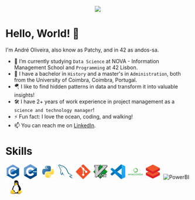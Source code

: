 <div id="header" align="center">
  <img src="https://media.giphy.com/media/FgJ6FbfJGwztK/giphy.gif" width="350"/>
</div>

# Hello, World! 👋 

I'm André Oliveira, also know as Patchy, and in 42 as andos-sa.

- 🌱 I’m currently studying `Data Science` at NOVA - Information Management School and `Programming` at 42 Lisbon.
- 🤝 I have a bachelor in `History` and a master's in `Administration`, both from the University of Coimbra, Coimbra, Portugal.  
- 🪂 I like to find hidden patterns in data and transform it into valuable insights!
- 🛠️ I have 2+ years of work experience in project management as a `science and technology manager`!
- ⚡ Fun fact: I love the ocean, coding, and walking!
- 📫 You can reach me on [LinkedIn](https://www.linkedin.com/in/andrepsoliveira/).

# Skills

<div>
  <img src="https://raw.githubusercontent.com/devicons/devicon/55609aa5bd817ff167afce0d965585c92040787a/icons/c/c-original.svg" title="C" alt="C" width="40" height="40"/>&nbsp;
  <img src="https://raw.githubusercontent.com/devicons/devicon/55609aa5bd817ff167afce0d965585c92040787a/icons/cplusplus/cplusplus-original.svg" title="cplusplus" alt="cplusplus" width="40" height="40"/>&nbsp;
  <img src="https://raw.githubusercontent.com/devicons/devicon/55609aa5bd817ff167afce0d965585c92040787a/icons/python/python-original.svg" title="Python" alt="Python" width="40" height="40"/>&nbsp;
  <img src="https://raw.githubusercontent.com/devicons/devicon/55609aa5bd817ff167afce0d965585c92040787a/icons/mysql/mysql-original.svg" title="MySQL" alt="MySQL" width="40" height="40"/>&nbsp;
  <img src="https://raw.githubusercontent.com/devicons/devicon/55609aa5bd817ff167afce0d965585c92040787a/icons/git/git-original.svg" title="Git" alt="Git" width="40" height="40"/>&nbsp;
  <img src="https://raw.githubusercontent.com/devicons/devicon/55609aa5bd817ff167afce0d965585c92040787a/icons/vim/vim-original.svg" title="VIM" alt="VIM" width="40" height="40"/>&nbsp;
  <img src="https://raw.githubusercontent.com/devicons/devicon/55609aa5bd817ff167afce0d965585c92040787a/icons/vscode/vscode-original.svg"  title="VSCode" alt="VSCode" width="40" height="40"/>&nbsp;
  <img src="https://raw.githubusercontent.com/devicons/devicon/55609aa5bd817ff167afce0d965585c92040787a/icons/anaconda/anaconda-original-wordmark.svg" title="Anaconda" alt="Anaconda" width="40" height="40"/>&nbsp;
  <img src="https://raw.githubusercontent.com/Azure-Player/icons-and-symbols/df02bdf6e638959f62214c79ce51738076b52b89/popular/databricks.svg" title="Databricks" alt="Databricks" width="40" height="40"/>&nbsp;
  <img src="https://raw.githubusercontent.com/microsoft/PowerBI-Icons/2bf1c982fb24528eee1559a96a25eb534c175cfd/SVG/Power-BI.svg" title="PowerBI" alt="PowerBI" width="40" height="40"/>&nbsp;
  <img src="https://raw.githubusercontent.com/devicons/devicon/55609aa5bd817ff167afce0d965585c92040787a/icons/linux/linux-original.svg" title="Linux" alt="Linux" width="40" height="40"/>&nbsp;
</div>
